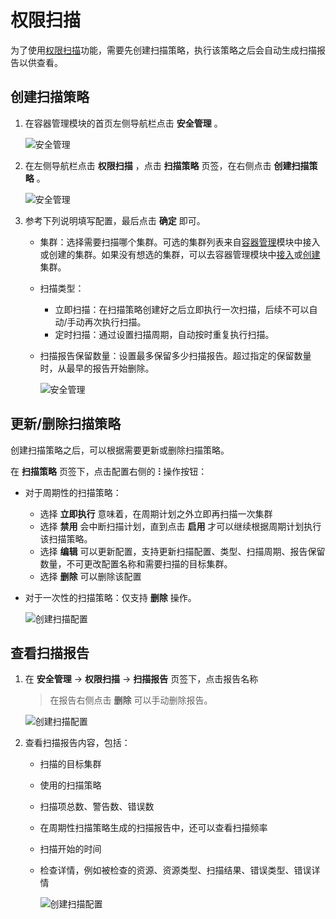 # 权限扫描

为了使用[权限扫描](index.md)功能，需要先创建扫描策略，执行该策略之后会自动生成扫描报告以供查看。

## 创建扫描策略

1. 在容器管理模块的首页左侧导航栏点击 __安全管理__ 。

    ![安全管理](https://docs.daocloud.io/daocloud-docs-images/docs/zh/docs/kpanda/user-guide/images/security01.png)

2. 在左侧导航栏点击 __权限扫描__ ，点击 __扫描策略__ 页签，在右侧点击 __创建扫描策略__ 。

    ![安全管理](https://docs.daocloud.io/daocloud-docs-images/docs/zh/docs/kpanda/user-guide/images/security11.png)

3. 参考下列说明填写配置，最后点击 __确定__ 即可。

    - 集群：选择需要扫描哪个集群。可选的集群列表来自[容器管理](../../intro/index.md)模块中接入或创建的集群。如果没有想选的集群，可以去容器管理模块中[接入](../clusters/integrate-cluster.md)或[创建](../clusters/create-cluster.md)集群。
    - 扫描类型：

        - 立即扫描：在扫描策略创建好之后立即执行一次扫描，后续不可以自动/手动再次执行扫描。
        - 定时扫描：通过设置扫描周期，自动按时重复执行扫描。

    - 扫描报告保留数量：设置最多保留多少扫描报告。超过指定的保留数量时，从最早的报告开始删除。

        ![安全管理](https://docs.daocloud.io/daocloud-docs-images/docs/zh/docs/kpanda/user-guide/images/security12.png)

## 更新/删除扫描策略

创建扫描策略之后，可以根据需要更新或删除扫描策略。

在 __扫描策略__ 页签下，点击配置右侧的 __ⵗ__ 操作按钮：

- 对于周期性的扫描策略：

    - 选择 __立即执行__ 意味着，在周期计划之外立即再扫描一次集群
    - 选择 __禁用__ 会中断扫描计划，直到点击 __启用__ 才可以继续根据周期计划执行该扫描策略。
    - 选择 __编辑__ 可以更新配置，支持更新扫描配置、类型、扫描周期、报告保留数量，不可更改配置名称和需要扫描的目标集群。
    - 选择 __删除__ 可以删除该配置

- 对于一次性的扫描策略：仅支持 __删除__ 操作。

    ![创建扫描配置](https://docs.daocloud.io/daocloud-docs-images/docs/zh/docs/kpanda/user-guide/images/security13.png)

## 查看扫描报告

1. 在 __安全管理__ -> __权限扫描__ -> __扫描报告__ 页签下，点击报告名称

    > 在报告右侧点击 __删除__ 可以手动删除报告。

    ![创建扫描配置](https://docs.daocloud.io/daocloud-docs-images/docs/zh/docs/kpanda/user-guide/images/security14.png)

2. 查看扫描报告内容，包括：

    - 扫描的目标集群
    - 使用的扫描策略
    - 扫描项总数、警告数、错误数
    - 在周期性扫描策略生成的扫描报告中，还可以查看扫描频率
    - 扫描开始的时间
    - 检查详情，例如被检查的资源、资源类型、扫描结果、错误类型、错误详情

        ![创建扫描配置](https://docs.daocloud.io/daocloud-docs-images/docs/zh/docs/kpanda/user-guide/images/security15.png)